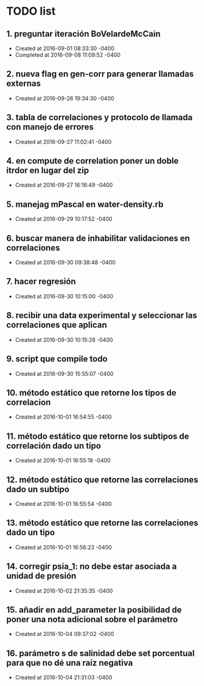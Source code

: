 # TODO list
## 1. preguntar iteración BoVelardeMcCain
- Created at   2016-09-01 08:33:30 -0400
- Completed at 2016-09-08 11:09:52 -0400

## 2. nueva flag en gen-corr para generar llamadas externas
- Created at   2016-09-26 19:34:30 -0400

## 3. tabla de correlaciones y protocolo de llamada con manejo de errores
- Created at   2016-09-27 11:02:41 -0400

## 4. en compute de correlation poner un doble itrdor en lugar del zip
- Created at   2016-09-27 16:16:49 -0400

## 5. manejag mPascal en water-density.rb
- Created at   2016-09-29 10:17:52 -0400

## 6. buscar manera de inhabilitar validaciones en correlaciones
- Created at   2016-09-30 09:38:48 -0400

## 7. hacer regresión
- Created at   2016-09-30 10:15:00 -0400

## 8. recibir una data experimental y seleccionar las correlaciones que aplican
- Created at   2016-09-30 10:15:28 -0400

## 9. script que compile todo
- Created at   2016-09-30 15:55:07 -0400

## 10. método estático que retorne los tipos de correlacion
- Created at   2016-10-01 16:54:55 -0400

## 11. método estático que retorne los subtipos de correlación dado un tipo
- Created at   2016-10-01 16:55:18 -0400

## 12. método estático que retorne las correlaciones dado un subtipo
- Created at   2016-10-01 16:55:54 -0400

## 13. método estático que retorne las correlaciones dado un tipo
- Created at   2016-10-01 16:56:23 -0400

## 14. corregir psia_1: no debe estar asociada a unidad de presión
- Created at   2016-10-02 21:35:35 -0400

## 15. añadir en add_parameter la posibilidad de poner una nota adicional sobre el parámetro
- Created at   2016-10-04 09:37:02 -0400

## 16. parámetro s de salinidad debe set porcentual para que no dé una raíz negativa
- Created at   2016-10-04 21:31:03 -0400


